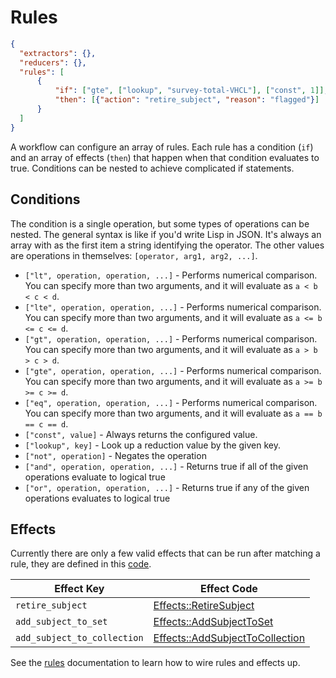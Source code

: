 # Rules

```json
{
  "extractors": {},
  "reducers": {},
  "rules": [
      {
          "if": ["gte", ["lookup", "survey-total-VHCL"], ["const", 1]],
          "then": [{"action": "retire_subject", "reason": "flagged"}]
      }
  ]
}
```
A workflow can configure an array of rules. Each rule has a condition (`if`) and an array of effects (`then`) that happen when that condition evaluates to true. Conditions can be nested to achieve complicated if statements.


## Conditions

The condition is a single operation, but some types of operations can be nested. The general syntax is like if you'd write Lisp in JSON. It's always an array with as the first item a string identifying the operator. The other values are operations in themselves: `[operator, arg1, arg2, ...]`.

* `["lt", operation, operation, ...]` - Performs numerical comparison. You can specify more than two arguments, and it will evaluate as `a < b < c < d`.
* `["lte", operation, operation, ...]` - Performs numerical comparison. You can specify more than two arguments, and it will evaluate as `a <= b <= c <= d`.
* `["gt", operation, operation, ...]` - Performs numerical comparison. You can specify more than two arguments, and it will evaluate as `a > b > c > d`.
* `["gte", operation, operation, ...]` - Performs numerical comparison. You can specify more than two arguments, and it will evaluate as `a >= b >= c >= d`.
* `["eq", operation, operation, ...]` - Performs numerical comparison. You can specify more than two arguments, and it will evaluate as `a == b == c == d`.
* `["const", value]` - Always returns the configured value.
* `["lookup", key]` - Look up a reduction value by the given key.
* `["not", operation]` - Negates the operation
* `["and", operation, operation, ...]` - Returns true if all of the given operations evaluate to logical true
* `["or", operation, operation, ...]` - Returns true if any of the given operations evaluates to logical true


## Effects

Currently there are only a few valid effects that can be run after matching a rule,
they are defined in this [code](https://github.com/zooniverse/caesar/blob/master/app/models/effects.rb).

| Effect Key | Effect Code |
| ---------- | ------------|
| `retire_subject` | [Effects::RetireSubject](https://github.com/zooniverse/caesar/blob/master/app/models/effects/retire_subject.rb)                      |
| `add_subject_to_set` | [Effects::AddSubjectToSet](https://github.com/zooniverse/caesar/blob/master/app/models/effects/add_subject_to_set.rb) |
| `add_subject_to_collection` | [Effects::AddSubjectToCollection](https://github.com/zooniverse/caesar/blob/master/app/models/effects/add_subject_to_collection.rb) |

See the [rules](#rules) documentation to learn how to wire rules and effects up.
